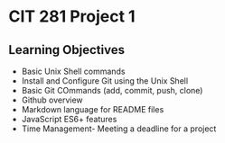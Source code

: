# CIT 281 Project 1

## Learning Objectives

- Basic Unix Shell commands
- Install and Configure Git using the Unix Shell
- Basic Git COmmands (add, commit, push, clone)
- Github overview
- Markdown language for README files
- JavaScript ES6+ features
- Time Management- Meeting a deadline for a project
